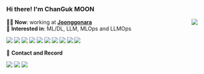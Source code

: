   ### Hi there! I'm ChanGuk MOON
<div align="left">
  <img align="right" src="https://github-readme-stats.vercel.app/api?username=nonegom&show_icons=true&hide=stars&theme=radical&&layout=compact&langs_count=10"/>
  
  🙋‍♂️ **Now**: working at **<a href="https://web.joongna.com/?srsltid=AfmBOorkgADCNv3dnNXs34wRiyeC9k1VR1nlNjVMxq2AMsyuRgrhuVK3">Joonggonara**</a>  
  🧐 **Interested in**: ML/DL, LLM, MLOps and LLMOps
  
  <a href="https://www.python.org"><img src="https://img.shields.io/badge/Python-3670A0?&logo=python&logoColor=white"/></a>
  <a><img src="https://img.shields.io/badge/MLflow-0194E2?&logo=mlflow&logoColor=white"/></a>
  <a><img src="https://img.shields.io/badge/OpenSearch-005EB8?style=flat&logo=opensearch&logoColor=white"/></a>
  <a><img src="https://img.shields.io/badge/FastAPI-005571?&logo=fastapi&logoColor=white"/></a>
  <a><img src="https://img.shields.io/badge/LangChain-1C3C3C?logo=langchain&logoColor=white"/></a>
  <a><img src="https://img.shields.io/badge/AWS-232F3E?style=flat&logo=amazonwebservices&logoColor=white"/></a>
  <a><img src="https://img.shields.io/badge/-Streamlit-FF4B4B?style=flat&logo=streamlit&logoColor=white"/></a>
  <a><img src="https://img.shields.io/badge/-Git-F05032?&logo=git&logoColor=white"/></a>
  <a href="https://pytorch.org/"><img src="https://img.shields.io/badge/PyTorch-%23EE4C2C.svg?&logo=PyTorch&logoColor=white"/></a>
  <a><img src="https://img.shields.io/badge/-HuggingFace-FFA500?&logo=HuggingFace&logoColor=white"/></a>

  🧾 **Contact and Record**
  
  <a href="https://kr.linkedin.com/in/changuk-moon-134990242"><img src="http://img.shields.io/badge/-LinkedIn-0072b1?style=flat&logo=linkedin"/></a>
  <a href="mailto:fksl9959@naver.com"><img src="https://img.shields.io/badge/Email-3DDC84?&logo=Gmail&logoColor=white"/></a> 
  <a href="https://cold-soup.tistory.com"><img src="https://img.shields.io/badge/Tstory-FF8400?&logo=Blogger&logoColor=white"/></a>
  <br>
</div>
